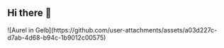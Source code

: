 ## Hi there 👋

<!--
**DjangoMuc/DjangoMUC** is a ✨ _special_ ✨ repository because its `README.md` (this file) appears on your GitHub profile.

Here are some ideas to get you started:

- 🔭 I’m currently working on coding minigames with python
- 🌱 I’m currently learning in school
- 🤔 I’m looking for help with using GitHub!
- 😄 Pronouns: he, his, him
--> ![Aurel in Gelb](https://github.com/user-attachments/assets/a03d227c-d7ab-4d68-b94c-1b9012c00575)
